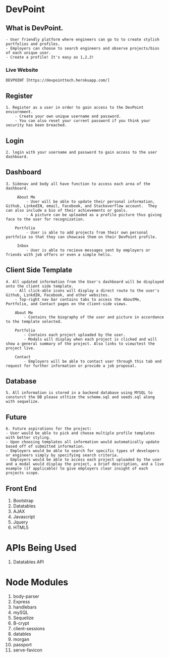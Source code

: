 # DevPoint  

## What is DevPoint.
	- User friendly platform where engineers can go to to create stylish portfolios and profiles.
	- Employers can choose to search engineers and observe projects/bios of each unique user.
	- Create a profile! It's easy as 1,2,3!

### Live Website 

	DEVPOINT [https://devpointtech.herokuapp.com/]

## Register

	1. Register as a user in order to gain access to the DevPoint enviornment.
	    - Create your own unique username and password. 
	    - You can also reset your current password if you think your security has been breached.  

## Login

	2. login with your username and password to gain access to the user dashboard.

## Dashboard

	3. Sidenav and body all have function to access each area of the dashboard.
	
		 About Me
			 - User will be able to update their personal information, Github, LinkedIN, email, Facebook, and Stackoverflow account.  They can also include a bio of their achievements or goals. 
			 - A picture can be uploaded as a profile picture thus giving face to the user for recognization.
			 
		Portfolio 
			 - User is able to add projects from their own personal portfolio so that they can showcase them on their DevPoint profile.
			 
	   	 Inbox
			 - User is able to recieve messages sent by employers or friends with job offers or even a simple hello.

## Client Side Template
	4. All updated information from the User's dashboard will be displayed onto the client side template.
		- All click-able icons will display a direct route to the user's Github, LinkdIN, Facebook, and other websites.
		- Top-right nav bar contains tabs to access the AboutMe, Portfolio, and Contact pages on the client-side views.
		
		About Me
			- Contains the biography of the user and picture in accordance to the template selected.
				
		Portfolio
			- Contains each project uploaded by the user.	
			- Modals will display when each project is clicked and will show a general summary of the project. Also links to view/test the project live.
				
		Contact
			- Employers will be able to contact user through this tab and request for further information or provide a job proposal.

## Database

    5. All information is stored in a backend database using MYSQL to consturct the DB please utltize the scheme.sql and seeds.sql along with sequelize.

## Future

    6. Future aspirations for the project: 
	- User would be able to pick and choose multiple profile templates with better styling.  
	- Upon choosing templates all information would automatically update based off of submitted information.	
	- Employers would be able to search for specific types of developers or engineers simply by specifying search criteria. 
	- Employers would be able to access each project uploaded by the user and a modal would display the project, a brief description, and a live example (if applicable) to give employers clear insight of each projects scope.

## Front End

1. Bootstrap
2. Datatables
3. AJAX
4. Javascript
5. Jquery
6. HTML5

# APIs Being Used 
1. Datatables API

# Node Modules
1. body-parser
2. Express
3. handlebars
4. mySQL
5. Sequelize
6. B-crypt
7. client-sessions
8. datables
9. morgan
10. passport
11. serve-favicon

